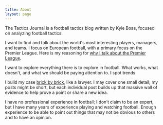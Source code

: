 ```yaml
---
title: About
layout: page
---
```


The Tactics Journal is a football tactics blog written by Kyle Boas, focused on analyzing football tactics.

I want to find and talk about the world's most interesting players, managers, and teams. I focus on European football, with a primary focus on the Premier League. Here is my reasoning for [why I talk about the Premier League](https://tacticsjournal.com/2024/12/07/why-i-talk-about-the-premier-league/).

I want to explore everything there is to explore in football. What works, what doesn't, and what we should be paying attention to. I spot trends.

I build my case [brick by brick](https://tacticsjournal.com/2024/11/30/brick-by-brick/), like a lawyer. I may cover one small detail; my posts might be short, but each individual post builds up that massive wall of evidence to help prove a point or share a new idea.

I have no professional experience in football; I don't claim to be an expert, but I have many years of experience playing and watching football. Enough experience to be able to point out things that may not be obvious to others and to have an opinion.